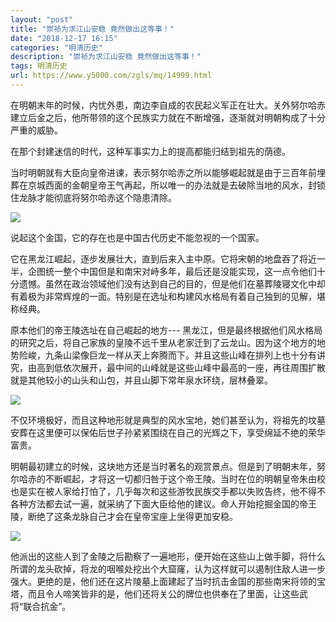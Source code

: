 ```yaml
---
layout: "post"
title: "崇祯为求江山安稳 竟然做出这等事！"
date: "2018-12-17 16:15"
categories: "明清历史"
description: "崇祯为求江山安稳 竟然做出这等事！"
tags: 明清历史
url: https://www.y5000.com/zgls/mq/14999.html
---
```






在明朝末年的时候，内忧外患，南边李自成的农民起义军正在壮大。关外努尔哈赤建立后金之后，他所带领的这个民族实力就在不断增强，逐渐就对明朝构成了十分严重的威胁。

在那个封建迷信的时代，这种军事实力上的提高都能归结到祖先的荫德。

当时明朝就有大臣向皇帝进谏，表示努尔哈赤之所以能够崛起就是由于三百年前埋葬在京城西面的金朝皇帝王气再起，所以唯一的办法就是去破除当地的风水，封锁住龙脉才能彻底将努尔哈赤这个隐患清除。

![](https://img.y5000.com/uploads/allimg/170224/8-1F22416132N32.jpg)

说起这个金国，它的存在也是中国古代历史不能忽视的一个国家。

它在黑龙江崛起，逐步发展壮大，直到后来入主中原。它将宋朝的地盘吞了将近一半，企图统一整个中国但是和南宋对峙多年，最后还是没能实现，这一点令他们十分遗憾。虽然在政治领域他们没有达到自己的目的，但是他们在墓葬陵寝文化中却有着极为非常辉煌的一面。特别是在选址和构建风水格局有着自己独到的见解，堪称经典。

原本他们的帝王陵选址在自己崛起的地方---
黑龙江，但是最终根据他们风水格局的研究之后，将自己家族的皇陵不远千里从老家迁到了云龙山。因为这个地方的地势险峻，九条山梁像巨龙一样从天上奔腾而下。并且这些山峰在排列上也十分有讲究，由高到低依次展开，最中间的山峰就是这些山峰中最高的一座，再往周围扩散就是其他较小的山头和山包，并且山脚下常年泉水环绕，层林叠翠。

![](https://img.y5000.com/uploads/allimg/170224/8-1F22416133U06.jpg)

不仅环境极好，而且这种地形就是典型的风水宝地，她们甚至认为，将祖先的坟墓安葬在这里便可以保佑后世子孙紧紧围绕在自己的光辉之下，享受绵延不绝的荣华富贵。

明朝最初建立的时候，这块地方还是当时著名的观赏景点。但是到了明朝末年，努尔哈赤的不断崛起，才将这一切都归咎于这个帝王陵。当时在位的明朝皇帝朱由校也是实在被人家给打怕了，几乎每次和这些游牧民族交手都以失败告终，他不得不各种方法都去试一遍，就采纳了下面大臣给他的建议。命人开始挖掘金国的帝王陵，断绝了这条龙脉自己才会在皇帝宝座上坐得更加安稳。

![](https://img.y5000.com/uploads/allimg/170224/8-1F224161349611.jpg)

他派出的这些人到了金陵之后勘察了一遍地形，便开始在这些山上做手脚，将什么所谓的龙头砍掉，将龙的咽喉处挖出个大窟窿，认为这样就可以遏制住敌人进一步强大。更绝的是，他们还在这片陵墓上面建起了当时抗击金国的那些南宋将领的宝塔，而且令人啼笑皆非的是，他们还将关公的牌位也供奉在了里面，让这些武将“联合抗金”。
